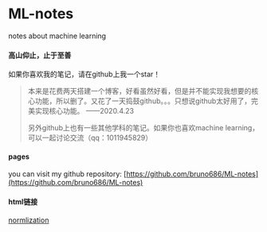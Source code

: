 # ML-notes

notes about machine learning

#### 高山仰止，止于至善

如果你喜欢我的笔记，请在github上我一个star！

> 本来是花费两天搭建一个博客，好看虽然好看，但是并不能实现我想要的核心功能，所以删了。又花了一天捣鼓github。。。只想说github太好用了，完美实现核心功能。 						——2020.4.23
>
> 另外github上也有一些其他学科的笔记。如果你也喜欢machine learning，可以一起讨论交流（qq：1011945829）

#### pages

you can visit my github repository: [https://github.com/bruno686/ML-notes](https://github.com/bruno686/ML-notes)

#### html链接

[normlization](https://bruno-thundergod.github.io/ML-notes/ML-notes-html/normalization.html)

